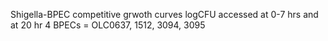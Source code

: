 Shigella-BPEC competitive grwoth curves
logCFU accessed at 0-7 hrs and at 20 hr
4 BPECs = OLC0637, 1512, 3094, 3095
